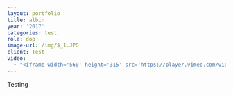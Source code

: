 ```yaml
---
layout: portfolio
title: albin
year: '2017'
categories: test
role: dop
image-url: /img/$_1.JPG
client: Test
video:
  - "<iframe width='560' height='315' src='https://player.vimeo.com/video/\t74135257' frameborder='0' allowfullscreen></iframe>"
---
```

Testing


